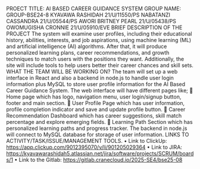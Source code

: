 PROECT TITLE: AI BASED CAREER GUIDANCE SYSTEM
GROUP NAME: GROUP-BSE24-8
KYAVAWA RASHIDAH                21/U/11550/PS
NABATANZI CASSANDRA         21/U/05544/PS
AWORI BRITNEY PEARL           21/U/05438/PS
OWOMUGISHA CRONNIE         21/U/05910/EVE
BRIEF DESCRIPTION OF THE PROJECT
The system will examine user profiles, including their educational history, abilities, interests, and job aspirations, using machine learning (ML) and artificial intelligence (AI) algorithms. After that, it will produce personalized learning plans, career recommendations, and growth techniques to match users with the positions they want. Additionally, the site will include tools to help users better their career chances and skill sets.
WHAT THE TEAM WILL BE WORKING ON?
The team will set up a web interface in React and also a backend in node.js to handle user login information plus MySQL to store user profile information for the AI Based Career Guidance System.
The web interface will have different pages like;
	Home page which has logo, navigation menu, user login/signup button, footer and main section.
	User Profile Page which has user information, profile completion indicator and save and update profile button.
	Career Recommendation Dashboard which has career suggestions, skill match percentage and explore emerging fields.
	Learning Path Section which has personalized learning paths and progress tracker.
The backend in node.js will connect to MySQL database for storage of user information.
LINKS TO ACTIVITY/TASK/ISSUE/MANAGEMENT TOOLS.
•	Link to ClickUp:  https://app.clickup.com/9012395070/v/li/901205029364
•	Link to JIRA:  https://kyavawarashidah5.atlassian.net/jira/software/projects/SCRUM/boards/1
•	Link to the Gitlab:  https://gitlab.cranecloud.io/2025-SE4/bse25-08




